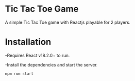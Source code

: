 # Tic Tac Toe Game
A  simple Tic Tac Toe game with Reactjs playable for 2 players.
# Installation
-Requires React v18.2.0+ to run.

-Install the dependencies and start the server.
 ``` 
 npm run start
 ```
